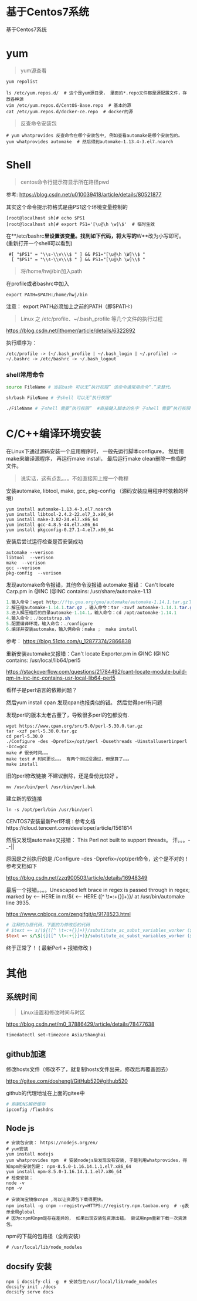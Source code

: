 

# 基于Centos7系统

基于Centos7系统



# yum

> yum源查看

```shell
yum repolist
```

```shell
ls /etc/yum.repos.d/  # 这个是yum源目录， 里面的*.repo文件都是源配置文件，存放各种源
vim /etc/yum.repos.d/CentOS-Base.repo  # 基本的源
cat /etc/yum.repos.d/docker-ce.repo  # docker的源
```



> 反查命令安装包

```shell
# yum whatprovides 反查命令在哪个安装包中, 例如查看automake是哪个安装包的。
yum whatprovides automake  # 然后得到automake-1.13.4-3.el7.noarch 
```



# Shell

> centos命令行提示符显示所在路径pwd

参考: https://blog.csdn.net/u010039418/article/details/80521877

其实这个命令提示符格式是由PS1这个环境变量控制的

```shell
[root@localhost sh]# echo $PS1
[root@localhost sh]# export PS1='[\u@\h \w]\$'  # 临时生效
```

在**/etc/bashrc**里设置该变量。找到如下代码，将大写的**W**改为小写即可。(重新打开一个shell可以看到)

```shell
 #[ "$PS1" = "\\s-\\v\\\$ " ] && PS1="[\u@\h \W]\\$ "
  [ "$PS1" = "\\s-\\v\\\$ " ] && PS1="[\u@\h \w]\\$ "
```



> 将/home/hwj/bin加入path

在profile或者bashrc中加入

```shell
export PATH=$PATH:/home/hwj/bin
```

注意： export PATH必须加上之前的PATH（即$PATH:）



> Linux 之 /etc/profile、~/.bash_profile 等几个文件的执行过程

https://blog.csdn.net/ithomer/article/details/6322892

执行顺序为：

```shell
/etc/profile -> (~/.bash_profile | ~/.bash_login | ~/.profile) -> ~/.bashrc -> /etc/bashrc -> ~/.bash_logout
```





### shell常用命令

```bash
source FileName # 当前bash 可以无”执行权限” 该命令通常用命令“.”来替代。

sh/bash FileName # 子shell 可以无”执行权限”

./FileName # 子shell 需要”执行权限”  #直接鍵入脚本的名字 子shell 需要”执行权限”
```





# C/C++编译环境安装

在Linux下通过源码安装一个应用程序时，
一般先运行脚本configure，
然后用make来编译源程序，
再运行make install，
最后运行make clean删除一些临时文件。



> 说实话，这有点乱。。。不如直接网上搜一个教程

安装automake, libtool, make, gcc, pkg-config （源码安装应用程序时依赖的环境）

```shell
yum install automake-1.13.4-3.el7.noarch 
yum install libtool-2.4.2-22.el7_3.x86_64
yum install make-3.82-24.el7.x86_64
yum install gcc-4.8.5-44.el7.x86_64
yum install pkgconfig-0.27.1-4.el7.x86_64
```

安装后尝试运行检查是否安装成功

```shell
automake --verison
libtool  --verison
make  --verison
gcc --verison
pkg-config  --verison
```

发现automake命令报错，其他命令没报错
automake 报错： Can't locate Carp.pm in @INC (@INC contains: /usr/share/automake-1.13

```java
1.输入命令：wget http://ftp.gnu.org/gnu/automake/automake-1.14.1.tar.gz下载autoconf安装包
2.解压缩automake-1.14.1.tar.gz ，输入命令：tar -zxvf automake-1.14.1.tar.gz -C /opt/
3.进入解压缩后的目录automake-1.14.1，输入命令：cd /opt/automake-1.14.1
4.输入命令：./bootstrap.sh
5.配置编译环境，输入命令：./configure
6.编译并安装automake，输入俩命令：make ;  make install
```

参考： https://blog.51cto.com/u_12877374/2866838

重新安装automake又报错：Can't locate Exporter.pm in @INC (@INC contains: /usr/local/lib64/perl5 

 https://stackoverflow.com/questions/21784492/cant-locate-module-build-pm-in-inc-inc-contains-usr-local-lib64-perl5

看样子是perl语言的依赖问题？

然后yum install cpan 发现cpan也报类似的错。 然后觉得perl有问题

发现perl的版本太老古董了，导致很多perl的包都没有.

```
wget https://www.cpan.org/src/5.0/perl-5.30.0.tar.gz
tar -xzf perl-5.30.0.tar.gz
cd perl-5.30.0
./Configure -des -Dprefix=/opt/perl -Dusethreads -Uinstalluserbinperl -Dcc=gcc
make # 很长时间。。。
make test # 时间更长。。。	有两个测试没通过，但是算了。。。
make install 
```

旧的perl修改链接 不建议删除，还是备份比较好 。

```shell
mv /usr/bin/perl /usr/bin/perl.bak
```

建立新的软连接

```shell
ln -s /opt/perl/bin /usr/bin/perl 
```

CENTOS7安装最新Perl环境 : 参考文档https://cloud.tencent.com/developer/article/1561814

然后又发现automake又报错： This Perl not built to support threads。 汗。。。-_-||

原因是之前执行的是./Configure -des -Dprefix=/opt/perl命令，这个是不对的！参考文档如下

https://blog.csdn.net/zzq900503/article/details/16948349

最后一个报错。。。。Unescaped left brace in regex is passed through in regex; marked by <-- HERE in m/\${ <-- HERE ([^ \t=:+{}]+)}/ at /usr/bin/automake line 3935.

https://www.cnblogs.com/zengjfgit/p/9178523.html

```perl
# 注释的为原代码，下面的为修改后的代码
# $text =~ s/\${([^ \t=:+{}]+)}/substitute_ac_subst_variables_worker ($1)/ge;
$text =~ s/\$[{]([^ \t=:+{}]+)}/substitute_ac_subst_variables_worker ($1)/ge;
```

终于正常了！ ( 最新Perl + 报错修改 )







# 其他



## 系统时间

> Linux设置和修改时间与时区

https://blog.csdn.net/m0_37886429/article/details/78477638

```shell
timedatectl set-timezone Asia/Shanghai
```





## github加速

修改hosts文件（修改不了，就复制hosts文件出来，修改后再覆盖回去）

https://gitee.com/doshengl/GitHub520#github520

github的代理地址在上面的gitee中

```powershell
# 刷新DNS解析缓存
ipconfig /flushdns 
```





## Node js

~~~shell
# 安装包安装： https://nodejs.org/en/
# yum安装
yum install nodejs 
yum whatprovides npm  # 安装nodejs后发现没有安装, 于是利用whatprovides，得知npm的安装包是： npm-8.5.0-1.16.14.1.1.el7.x86_64
yum install npm-8.5.0-1.16.14.1.1.el7.x86_64
# 检查安装： 
node -v
npm -v

# 安装淘宝镜像cnpm ,可以让资源包下载得更快。
npm install -g cnpm --registry=HTTPS://registry.npm.taobao.org  # -g表示全局global
# 因为cnpm和npm是存在差异的， 如果出现安装包资源出错， 尝试用npm重新下载一次资源包。
~~~

npm的下载的包路径（全局安装）

```shell
# /usr/local/lib/node_modules
```



##  docsify 安装

```
npm i docsify-cli -g  # 安装包在/usr/local/lib/node_modules
docsify init ./docs
docsify serve docs
```

